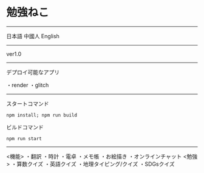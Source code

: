 # 勉強ねこ
__________
日本語
中國人
English
__________
ver1.0
___________________
デプロイ可能なアプリ

・render
・glitch
___________________
スタートコマンド
```
npm install; npm run build
```
ビルドコマンド
```
npm run start
```
________________________
<機能>
・翻訳
・時計
・電卓
・メモ帳
・お絵描き
・オンラインチャット
<勉強>
・算数クイズ
・英語クイズ
・地理タイピング/クイズ
・SDGsクイズ
